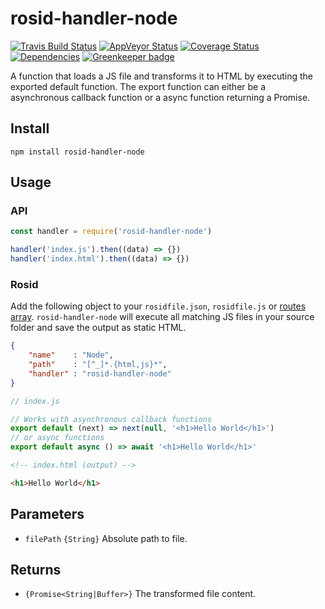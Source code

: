 # rosid-handler-node

[![Travis Build Status](https://travis-ci.org/electerious/rosid-handler-node.svg?branch=master)](https://travis-ci.org/electerious/rosid-handler-node) [![AppVeyor Status](https://ci.appveyor.com/api/projects/status/hmuf0jr4pdjiandt?svg=true)](https://ci.appveyor.com/project/electerious/rosid-handler-node) [![Coverage Status](https://coveralls.io/repos/github/electerious/rosid-handler-node/badge.svg?branch=master)](https://coveralls.io/github/electerious/rosid-handler-node?branch=master) [![Dependencies](https://david-dm.org/electerious/rosid-handler-node.svg)](https://david-dm.org/electerious/rosid-handler-node#info=dependencies) [![Greenkeeper badge](https://badges.greenkeeper.io/electerious/rosid-handler-node.svg)](https://greenkeeper.io/)

A function that loads a JS file and transforms it to HTML by executing the exported default function. The export function can either be a asynchronous callback function or a async function returning a Promise.

## Install

```
npm install rosid-handler-node
```

## Usage

### API

```js
const handler = require('rosid-handler-node')

handler('index.js').then((data) => {})
handler('index.html').then((data) => {})
```

### Rosid

Add the following object to your `rosidfile.json`, `rosidfile.js` or [routes array](https://github.com/electerious/Rosid/blob/master/docs/Routes.md). `rosid-handler-node` will execute all matching JS files in your source folder and save the output as static HTML.

```json
{
	"name"    : "Node",
	"path"    : "[^_]*.{html,js}*",
	"handler" : "rosid-handler-node"
}
```

```js
// index.js

// Works with asynchronous callback functions
export default (next) => next(null, '<h1>Hello World</h1>')
// or async functions
export default async () => await '<h1>Hello World</h1>'
```

```html
<!-- index.html (output) -->

<h1>Hello World</h1>
```

## Parameters

- `filePath` `{String}` Absolute path to file.

## Returns

- `{Promise<String|Buffer>}` The transformed file content.